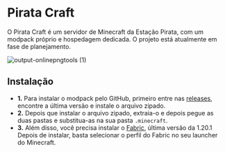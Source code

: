 # Pirata Craft
O Pirata Craft é um servidor de Minecraft da Estação Pirata, com um modpack próprio e hospedagem dedicada. O projeto está atualmente em fase de planejamento.

![output-onlinepngtools (1)](https://github.com/user-attachments/assets/e0328748-5f30-4ec5-9e04-62c2142e7271)

## Instalação

- **1.** Para instalar o modpack pelo GitHub, primeiro entre nas [releases](https://github.com/Mizutomoboshi/piratacraft/releases), encontre a última versão e instale o arquivo zipado.
- **2.** Depois que instalar o arquivo zipado, extraia-o e depois pegue as duas pastas e substitua-as na sua pasta `.minecraft`.
- **3.** Além disso, você precisa instalar o [Fabric](https://fabricmc.net/use/installer/), última versão da 1.20.1 Depois de instalar, basta selecionar o perfil do Fabric no seu launcher do Minecraft.
